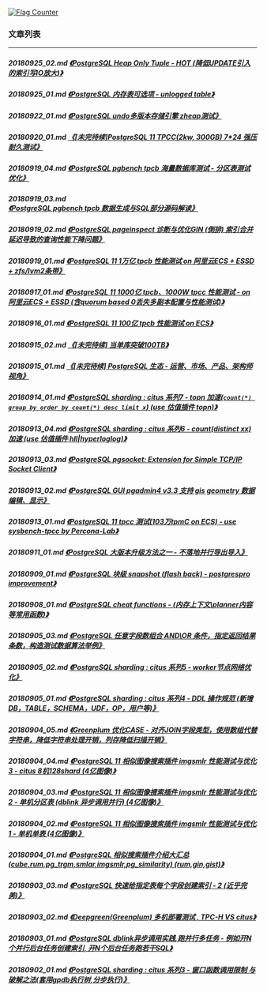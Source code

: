 <a rel="nofollow" href="http://info.flagcounter.com/h9V1"  ><img src="http://s03.flagcounter.com/count/h9V1/bg_FFFFFF/txt_000000/border_CCCCCC/columns_2/maxflags_12/viewers_0/labels_0/pageviews_0/flags_0/"  alt="Flag Counter"  border="0"  ></a>  
  
### 文章列表  
----  
##### 20180925_02.md   [《PostgreSQL Heap Only Tuple - HOT (降低UPDATE引入的索引写IO放大)》](20180925_02.md)  
##### 20180925_01.md   [《PostgreSQL 内存表可选项 - unlogged table》](20180925_01.md)  
##### 20180922_01.md   [《PostgreSQL undo多版本存储引擎 zheap测试》](20180922_01.md)  
##### 20180920_01.md   [《[未完待续]PostgreSQL 11 TPCC(2kw, 300GB) 7*24 强压耐久测试》](20180920_01.md)  
##### 20180919_04.md   [《PostgreSQL pgbench tpcb 海量数据库测试 - 分区表测试优化》](20180919_04.md)  
##### 20180919_03.md   [《PostgreSQL pgbench tpcb 数据生成与SQL部分源码解读》](20180919_03.md)  
##### 20180919_02.md   [《PostgreSQL pageinspect 诊断与优化GIN (倒排) 索引合并延迟导致的查询性能下降问题》](20180919_02.md)  
##### 20180919_01.md   [《PostgreSQL 11 1万亿 tpcb 性能测试 on 阿里云ECS + ESSD + zfs/lvm2条带》](20180919_01.md)  
##### 20180917_01.md   [《PostgreSQL 11 1000亿 tpcb、1000W tpcc 性能测试 - on 阿里云ECS + ESSD (含quorum based 0丢失多副本配置与性能测试)》](20180917_01.md)  
##### 20180916_01.md   [《PostgreSQL 11 100亿 tpcb 性能测试 on ECS》](20180916_01.md)  
##### 20180915_02.md   [《[未完待续] 当单库突破100TB》](20180915_02.md)  
##### 20180915_01.md   [《[未完待续] PostgreSQL 生态 - 运营、市场、产品、架构师视角》](20180915_01.md)  
##### 20180914_01.md   [《PostgreSQL sharding : citus 系列7 - topn 加速(```count(*) group by order by count(*) desc limit x```) (use 估值插件 topn)》](20180914_01.md)  
##### 20180913_04.md   [《PostgreSQL sharding : citus 系列6 - count(distinct xx) 加速 (use 估值插件 hll|hyperloglog)》](20180913_04.md)  
##### 20180913_03.md   [《PostgreSQL pgsocket: Extension for Simple TCP/IP Socket Client》](20180913_03.md)  
##### 20180913_02.md   [《PostgreSQL GUI pgadmin4 v3.3 支持 gis geometry 数据编辑、显示》](20180913_02.md)  
##### 20180913_01.md   [《PostgreSQL 11 tpcc 测试(103万tpmC on ECS) - use sysbench-tpcc by Percona-Lab》](20180913_01.md)  
##### 20180911_01.md   [《PostgreSQL 大版本升级方法之一 - 不落地并行导出导入》](20180911_01.md)  
##### 20180909_01.md   [《PostgreSQL 块级 snapshot (flash back) - postgrespro improvement》](20180909_01.md)  
##### 20180908_01.md   [《PostgreSQL cheat functions - (内存上下文\planner内容等常用函数)》](20180908_01.md)  
##### 20180905_03.md   [《PostgreSQL 任意字段数组合 AND\OR 条件，指定返回结果条数，构造测试数据算法举例》](20180905_03.md)  
##### 20180905_02.md   [《PostgreSQL sharding : citus 系列5 - worker节点网络优化》](20180905_02.md)  
##### 20180905_01.md   [《PostgreSQL sharding : citus 系列4 - DDL 操作规范 (新增DB，TABLE，SCHEMA，UDF，OP，用户等)》](20180905_01.md)  
##### 20180904_05.md   [《Greenplum 优化CASE - 对齐JOIN字段类型，使用数组代替字符串，降低字符串处理开销，列存降低扫描开销》](20180904_05.md)  
##### 20180904_04.md   [《PostgreSQL 11 相似图像搜索插件 imgsmlr 性能测试与优化 3 - citus 8机128shard (4亿图像)》](20180904_04.md)  
##### 20180904_03.md   [《PostgreSQL 11 相似图像搜索插件 imgsmlr 性能测试与优化 2 - 单机分区表 (dblink 异步调用并行) (4亿图像)》](20180904_03.md)  
##### 20180904_02.md   [《PostgreSQL 11 相似图像搜索插件 imgsmlr 性能测试与优化 1 - 单机单表 (4亿图像)》](20180904_02.md)  
##### 20180904_01.md   [《PostgreSQL 相似搜索插件介绍大汇总 (cube,rum,pg_trgm,smlar,imgsmlr,pg_similarity) (rum,gin,gist)》](20180904_01.md)  
##### 20180903_03.md   [《PostgreSQL 快速给指定表每个字段创建索引 - 2 (近乎完美)》](20180903_03.md)  
##### 20180903_02.md   [《Deepgreen(Greenplum) 多机部署测试 , TPC-H VS citus》](20180903_02.md)  
##### 20180903_01.md   [《PostgreSQL dblink异步调用实践,跑并行多任务 - 例如开N个并行后台任务创建索引, 开N个后台任务跑若干SQL》](20180903_01.md)  
##### 20180902_01.md   [《PostgreSQL sharding : citus 系列3 - 窗口函数调用限制 与 破解之法(套用gpdb执行树,分步执行)》](20180902_01.md)  
